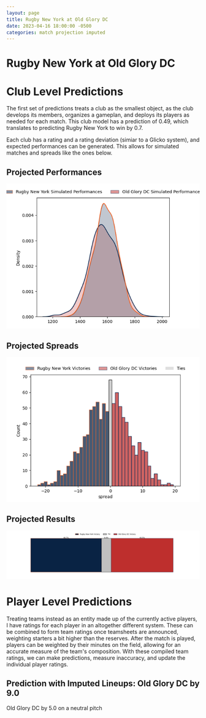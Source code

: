 ```yaml
---  
layout: page  
title: Rugby New York at Old Glory DC  
date: 2023-04-16 18:00:00 -0500  
categories: match projection imputed  
---
```

# Rugby New York at Old Glory DC

# Club Level Predictions


The first set of predictions treats a club as the smallest object, as the club develops its members, organizes a gameplan, and deploys its players as needed for each match. This club model has a prediction of 0.49, which translates to predicting Rugby New York to win by 0.7.

Each club has a rating and a rating deviation (simiar to a Glicko system), and expected performances can be generated. This allows for simulated matches and spreads like the ones below.
## Projected Performances


![Projected Performances](plots/performances_2023-04-16-OldGloryDC-RugbyNewYork.png)
## Projected Spreads


![Projected Spreads](plots/spreads_2023-04-16-OldGloryDC-RugbyNewYork.png)
## Projected Results


![Projected Results](plots/resultbar_2023-04-16-OldGloryDC-RugbyNewYork.png)
# Player Level Predictions


Treating teams instead as an entity made up of the currently active players, I have ratings for each player in an altogether different system. These can be combined to form team ratings once teamsheets are announced, weighting starters a bit higher than the reserves. After the match is played, players can be weighted by their minutes on the field, allowing for an accurate measure of the team's composition. With these compiled team ratings, we can make predictions, measure inaccuracy, and update the individual player ratings.
## Prediction with Imputed Lineups: Old Glory DC by 9.0


Old Glory DC by 5.0 on a neutral pitch

